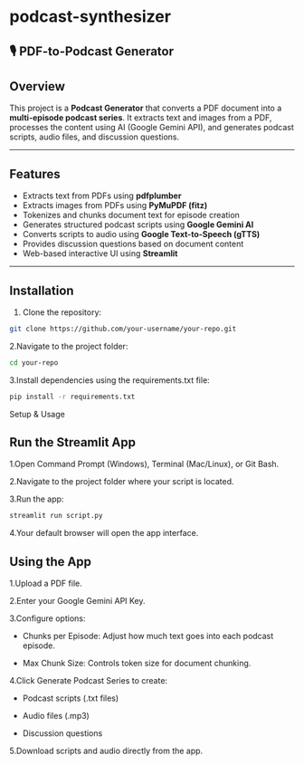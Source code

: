 # podcast-synthesizer
## 🎙️ PDF-to-Podcast Generator

## Overview
This project is a **Podcast Generator** that converts a PDF document into a **multi-episode podcast series**. It extracts text and images from a PDF, processes the content using AI (Google Gemini API), and generates podcast scripts, audio files, and discussion questions.

---

## Features
- Extracts text from PDFs using **pdfplumber**
- Extracts images from PDFs using **PyMuPDF (fitz)**
- Tokenizes and chunks document text for episode creation
- Generates structured podcast scripts using **Google Gemini AI**
- Converts scripts to audio using **Google Text-to-Speech (gTTS)**
- Provides discussion questions based on document content
- Web-based interactive UI using **Streamlit**

---

## Installation

1. Clone the repository:
```bash
git clone https://github.com/your-username/your-repo.git
```

2.Navigate to the project folder:
```bash
cd your-repo
```
3.Install dependencies using the requirements.txt file:
```bash
pip install -r requirements.txt
```
Setup & Usage

## Run the Streamlit App

1.Open Command Prompt (Windows), Terminal (Mac/Linux), or Git Bash.

2.Navigate to the project folder where your script is located.

3.Run the app:
``` bash
streamlit run script.py
```
4.Your default browser will open the app interface.

## Using the App

1.Upload a PDF file.

2.Enter your Google Gemini API Key.

3.Configure options:

  - Chunks per Episode: Adjust how much text goes into each podcast episode.

  - Max Chunk Size: Controls token size for document chunking.

4.Click Generate Podcast Series to create:

  - Podcast scripts (.txt files)

  - Audio files (.mp3)

  - Discussion questions

5.Download scripts and audio directly from the app.
